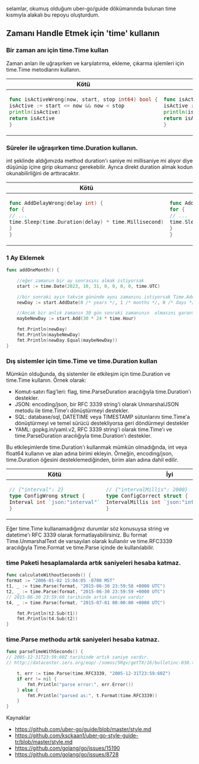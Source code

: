 
selamlar, okumuş olduğum uber-go/guide dökümanında  bulunan time kısmıyla alakalı bu repoyu oluşturdum. 


## Zamanı Handle Etmek için 'time' kullanın

### Bir zaman anı için time.Time kullan

Zaman anları ile uğraşırken ve karşılatırma, ekleme, çıkarma işlemleri için time.Time metodlarını kullanın.


<table>
<thead><tr><th>Kötü</th><th>İyi</th></tr></thead>
<tbody>
<tr><td>

```go
func isActiveWrong(now, start, stop int64) bool {
isActive := start <= now && now < stop
println(isActive)
return isActive
}
```

</td><td>

```go
func isActiveCorrect(now, start, stop time.Time) bool {
isActive := (start.Before(now) || start.Equal(now)) && now.Before(stop)
println(isActive)
return isActive
}
```
</td>
</tr>
</tbody></table>

### Süreler ile uğraşırken time.Duration kullanın.
int şeklinde aldığımızda method duration'ı saniye mi millisaniye mi alıyor diye düşünüp içine girip okumanız gerekebilir.
Ayrıca direkt duration almak kodun okunabilirliğini de arttıracaktır.

<table>
<thead><tr><th>Kötü</th><th>İyi</th></tr></thead>
<tbody>
<tr><td>

```go
func AddDelayWrong(delay int) {
for {
// ...
time.Sleep(time.Duration(delay) * time.Millisecond)
}
}
```

</td><td>

```go
func AddDelayCorrect(delay time.Duration) {
for {
// ...
time.Sleep(delay)
}
}
```
</td>
</tr>
</tbody></table>

### 1 Ay Eklemek

```go
func addOneMonth() {

	//eğer zamanın bir ay sonrasını almak istiyorsak
	start := time.Date(2023, 10, 31, 0, 0, 0, 0, time.UTC)

	//bir sonraki ayın takvim gününde aynı zamanını istiyorsak Time.AddDate kullanmalıyız.
	newDay := start.AddDate(0 /* years */, 1 /* months */, 0 /* days */)

	//Ancak bir anlık zamanın 30 gün sonraki zamanının  olmasını garantilemek istiyorsak Time.Add kullanmalıyız.
	maybeNewDay := start.Add(30 * 24 * time.Hour)

	fmt.Println(newDay)
	fmt.Println(maybeNewDay)
	fmt.Println(newDay.Equal(maybeNewDay))
}
```


### Dış sistemler için time.Time ve time.Duration kullan
Mümkün olduğunda, dış sistemler ile etkileşim için time.Duration ve time.Time kullanın. Örnek olarak:

- Komut-satırı flag'leri: flag, time.ParseDuration aracılığıyla time.Duration'ı destekler.
- JSON: encoding/json, bir RFC 3339 string'i olarak UnmarshalJSON metodu ile time.Time'ı dönüştürmeyi destekler.
- SQL: database/sql, DATETIME veya TIMESTAMP sütunlarını time.Time'a dönüştürmeyi ve temel sürücü destekliyorsa geri döndürmeyi destekler
- YAML: gopkg.in/yaml.v2, RFC 3339 string'i olarak time.Time'ı ve time.ParseDuration aracılığıyla time.Duration'ı destekler.

Bu etkileşimlerde time.Duration'ı kullanmak mümkün olmadığında, int veya float64 kullanın ve alan adına birimi ekleyin.
Örneğin, encoding/json, time.Duration öğesini desteklemediğinden, birim alan adına dahil edilir.


<table>
<thead><tr><th>Kötü</th><th>İyi</th></tr></thead>
<tbody>
<tr><td>

```go
// {"interval": 2}
type ConfigWrong struct {
Interval int `json:"interval"`
}
```

</td><td>

```go
// {"intervalMillis": 2000}
type ConfigCorrect struct {
IntervalMillis int `json:"intervalMillis"`
}
```
</td>
</tr>
</tbody></table>


Eğer time.Time kullanamadığınız durumlar söz konusuysa string ve datetime'ı RFC 3339 olarak formatlayabilirsiniz.
Bu format Time.UnmarshalText de varsayılan olarak kullanılır ve time.RFC3339 aracılığıyla Time.Format ve time.Parse içinde de kullanılabilir.


### time Paketi hesaplamalarda artık saniyeleri hesaba katmaz.
```go
func calculateWithoutSeconds() {
format := "2006-01-02 15:04:05 -0700 MST"
t1, _ := time.Parse(format, "2015-06-30 23:59:58 +0000 UTC")
t2, _ := time.Parse(format, "2015-06-30 23:59:59 +0000 UTC")
// 2015-06-30 23:59:60 tarihinde artık saniye vardır
t4, _ := time.Parse(format, "2015-07-01 00:00:00 +0000 UTC")

	fmt.Println(t2.Sub(t1))
	fmt.Println(t4.Sub(t2))
}
```

### time.Parse methodu artık saniyeleri hesaba katmaz.


```go
func parseTimeWithSeconds() {
// 2005-12-31T23:59:60Z tarihinde artık saniye vardır.
// http://datacenter.iers.org/eop/-/somos/5Rgv/getTX/16/bulletinc-030.txt

	t, err := time.Parse(time.RFC3339, "2005-12-31T23:59:60Z")
	if err != nil {
		fmt.Println("parse error:", err.Error())
	} else {
		fmt.Println("parsed as:", t.Format(time.RFC3339))
	}
}
```
Kaynaklar 
- https://github.com/uber-go/guide/blob/master/style.md
- https://github.com/ksckaan1/uber-go-style-guide-tr/blob/master/style.md
- https://github.com/golang/go/issues/15190
- https://github.com/golang/go/issues/8728